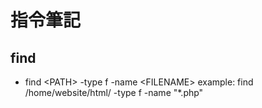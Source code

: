 指令筆記
===========

## find
* find &lt;PATH&gt; -type f -name &lt;FILENAME&gt;
example:
    find /home/website/html/ -type f -name "*.php"


